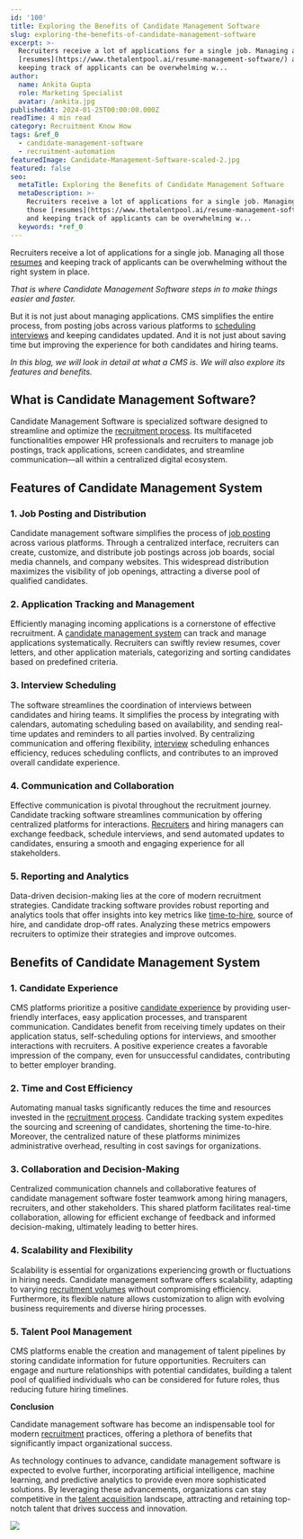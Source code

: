 ```yaml
---
id: '100'
title: Exploring the Benefits of Candidate Management Software
slug: exploring-the-benefits-of-candidate-management-software
excerpt: >-
  Recruiters receive a lot of applications for a single job. Managing all those
  [resumes](https://www.thetalentpool.ai/resume-management-software/) and
  keeping track of applicants can be overwhelming w...
author:
  name: Ankita Gupta
  role: Marketing Specialist
  avatar: /ankita.jpg
publishedAt: 2024-01-25T00:00:00.000Z
readTime: 4 min read
category: Recruitment Know How
tags: &ref_0
  - candidate-management-software
  - recruitment-automation
featuredImage: Candidate-Management-Software-scaled-2.jpg
featured: false
seo:
  metaTitle: Exploring the Benefits of Candidate Management Software
  metaDescription: >-
    Recruiters receive a lot of applications for a single job. Managing all
    those [resumes](https://www.thetalentpool.ai/resume-management-software/)
    and keeping track of applicants can be overwhelming w...
  keywords: *ref_0
---
```


Recruiters receive a lot of applications for a single job. Managing all those [resumes](https://www.thetalentpool.ai/resume-management-software/) and keeping track of applicants can be overwhelming without the right system in place.

_That is where Candidate Management Software steps in to make things easier and faster._

But it is not just about managing applications. CMS simplifies the entire process, from posting jobs across various platforms to [scheduling interviews](https://www.thetalentpool.ai/blogs/video-interviewing-in-recruitment-best-practices-for-employers/) and keeping candidates updated. And it is not just about saving time but improving the experience for both candidates and hiring teams.

_In this blog, we will look in detail at what a CMS is. We will also explore its features and benefits._

## **What is Candidate Management Software?**

Candidate Management Software is specialized software designed to streamline and optimize the [recruitment process](https://www.thetalentpool.ai/). Its multifaceted functionalities empower HR professionals and recruiters to manage job postings, track applications, screen candidates, and streamline communication—all within a centralized digital ecosystem.

## **Features of Candidate Management System**

### **1\. Job Posting and Distribution**

Candidate management software simplifies the process of [job posting](https://www.thetalentpool.ai/blogs/our-2023-job-board-quick-guide-where-should-you-post/) across various platforms. Through a centralized interface, recruiters can create, customize, and distribute job postings across job boards, social media channels, and company websites. This widespread distribution maximizes the visibility of job openings, attracting a diverse pool of qualified candidates.

### 2\. **Application Tracking and Management**

Efficiently managing incoming applications is a cornerstone of effective recruitment. A [candidate management system](https://www.thetalentpool.ai/candidate-database-management/) can track and manage applications systematically. Recruiters can swiftly review resumes, cover letters, and other application materials, categorizing and sorting candidates based on predefined criteria.

### **3\. Interview Scheduling**

The software streamlines the coordination of interviews between candidates and hiring teams. It simplifies the process by integrating with calendars, automating scheduling based on availability, and sending real-time updates and reminders to all parties involved. By centralizing communication and offering flexibility, [interview](https://www.thetalentpool.ai/blogs/pros-and-cons-one-way-video-interview-process/) scheduling enhances efficiency, reduces scheduling conflicts, and contributes to an improved overall candidate experience.

### 4\. **Communication and Collaboration**

Effective communication is pivotal throughout the recruitment journey. Candidate tracking software streamlines communication by offering centralized platforms for interactions. [Recruiters](https://www.thetalentpool.ai/blogs/3-naukri-features-that-help-recruiters-boost-their-productivity/) and hiring managers can exchange feedback, schedule interviews, and send automated updates to candidates, ensuring a smooth and engaging experience for all stakeholders.

### 5\. **Reporting and Analytics**

Data-driven decision-making lies at the core of modern recruitment strategies. Candidate tracking software provides robust reporting and analytics tools that offer insights into key metrics like [time-to-hire](https://www.thetalentpool.ai/blogs/time-hire-all-recruiters-need-know-about-recruitment-metric/), source of hire, and candidate drop-off rates. Analyzing these metrics empowers recruiters to optimize their strategies and improve outcomes.

## **Benefits of Candidate Management System**

### 1\. Candidate Experience

CMS platforms prioritize a positive [candidate experience](https://www.thetalentpool.ai/blogs/actionable-tips-to-improve-candidate-experience/) by providing user-friendly interfaces, easy application processes, and transparent communication. Candidates benefit from receiving timely updates on their application status, self-scheduling options for interviews, and smoother interactions with recruiters. A positive experience creates a favorable impression of the company, even for unsuccessful candidates, contributing to better employer branding.

### 2\. Time and Cost Efficiency

Automating manual tasks significantly reduces the time and resources invested in the [recruitment process](https://www.thetalentpool.ai/blogs/how-integrated-technology-can-improve-your-recruitment-process/). Candidate tracking system expedites the sourcing and screening of candidates, shortening the time-to-hire. Moreover, the centralized nature of these platforms minimizes administrative overhead, resulting in cost savings for organizations.

### 3\. Collaboration and Decision-Making

Centralized communication channels and collaborative features of candidate management software foster teamwork among hiring managers, recruiters, and other stakeholders. This shared platform facilitates real-time collaboration, allowing for efficient exchange of feedback and informed decision-making, ultimately leading to better hires.

### 4\. Scalability and Flexibility

Scalability is essential for organizations experiencing growth or fluctuations in hiring needs. Candidate management software offers scalability, adapting to varying [recruitment volumes](https://www.thetalentpool.ai/blogs/what-is-high-volume-hiring-top-strategies-to-survive-high-volume-hiring/) without compromising efficiency. Furthermore, its flexible nature allows customization to align with evolving business requirements and diverse hiring processes.

### 5\. Talent Pool Management

CMS platforms enable the creation and management of talent pipelines by storing candidate information for future opportunities. Recruiters can engage and nurture relationships with potential candidates, building a talent pool of qualified individuals who can be considered for future roles, thus reducing future hiring timelines.

**Conclusion**

Candidate management software has become an indispensable tool for modern [recruitment](https://www.thetalentpool.ai/blogs/50-recruitment-statistics-you-must-be-aware-of-in-2023/) practices, offering a plethora of benefits that significantly impact organizational success.

As technology continues to advance, candidate management software is expected to evolve further, incorporating artificial intelligence, machine learning, and predictive analytics to provide even more sophisticated solutions. By leveraging these advancements, organizations can stay competitive in the [talent acquisition](https://www.thetalentpool.ai/blogs/measuring-enhancing-talent-acquisition-with-candidate-surveys/) landscape, attracting and retaining top-notch talent that drives success and innovation.

![](images/Candidate-Management-Software-1024x534.jpg)
